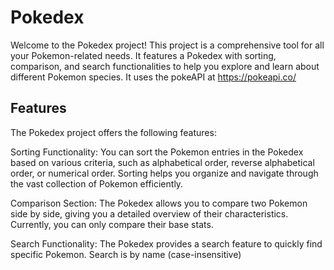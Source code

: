 
# Pokedex
Welcome to the Pokedex project! This project is a comprehensive tool for all your Pokemon-related needs. It features a Pokedex with sorting, comparison, and search functionalities to help you explore and learn about different Pokemon species. It uses the pokeAPI at https://pokeapi.co/

## Features
The Pokedex project offers the following features:

Sorting Functionality: You can sort the Pokemon entries in the Pokedex based on various criteria, such as alphabetical order, reverse alphabetical order, or numerical order. Sorting helps you organize and navigate through the vast collection of Pokemon efficiently.

Comparison Section: The Pokedex allows you to compare two Pokemon side by side, giving you a detailed overview of their characteristics. Currently, you can only compare their base stats.

Search Functionality: The Pokedex provides a search feature to quickly find specific Pokemon. Search is by name (case-insensitive)